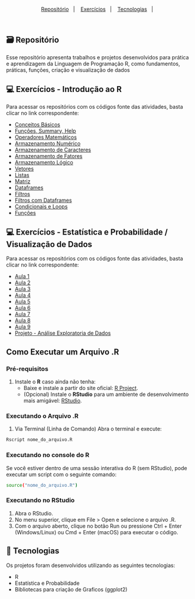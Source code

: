 <p align="center">
  <a href="#">Repositório</a>&nbsp;&nbsp;&nbsp;|&nbsp;&nbsp;&nbsp;
  <a href="#-exercicios">Exercícios</a>&nbsp;&nbsp;&nbsp;|&nbsp;&nbsp;&nbsp;
  <a href="#-tecnologias">Tecnologias</a>&nbsp;&nbsp;&nbsp;|&nbsp;&nbsp;&nbsp;
 </p>
 
 <br>

## 🗃️ Repositório

Esse repositório apresenta trabalhos e projetos desenvolvidos para prática e aprendizagem da Linguagem de Programação R, como fundamentos, práticas, funções, criação e visualização de dados

## 💻 Exercícios - Introdução ao R

Para acessar os repositórios com os códigos fonte das atividades, basta clicar no link correspondente:

- [Conceitos Básicos](https://github.com/Karimangfn/R-Basico/tree/main/Exerc%C3%ADcios%20-%20Introdu%C3%A7%C3%A3o%20ao%20R/Exercicio%201)
- [Funções, Summary, Help](https://github.com/Karimangfn/R-Basico/tree/main/Exerc%C3%ADcios%20-%20Introdu%C3%A7%C3%A3o%20ao%20R/Exercicio%202)
- [Operadores Matemáticos](https://github.com/Karimangfn/R-Basico/tree/main/Exerc%C3%ADcios%20-%20Introdu%C3%A7%C3%A3o%20ao%20R/Exercicio%203)
- [Armazenamento Numérico](https://github.com/Karimangfn/R-Basico/tree/main/Exerc%C3%ADcios%20-%20Introdu%C3%A7%C3%A3o%20ao%20R/Exercicio%204)
- [Armazenamento de Caracteres](https://github.com/Karimangfn/R-Basico/tree/main/Exerc%C3%ADcios%20-%20Introdu%C3%A7%C3%A3o%20ao%20R/Exercicio%205)
- [Armazenamento de Fatores](https://github.com/Karimangfn/R-Basico/tree/main/Exerc%C3%ADcios%20-%20Introdu%C3%A7%C3%A3o%20ao%20R/Exercicio%206)
- [Armazenamento Lógico](https://github.com/Karimangfn/R-Basico/tree/main/Exerc%C3%ADcios%20-%20Introdu%C3%A7%C3%A3o%20ao%20R/Exercicio%207)
- [Vetores](https://github.com/Karimangfn/R-Basico/tree/main/Exerc%C3%ADcios%20-%20Introdu%C3%A7%C3%A3o%20ao%20R/Exercicio%208)
- [Listas](https://github.com/Karimangfn/R-Basico/tree/main/Exerc%C3%ADcios%20-%20Introdu%C3%A7%C3%A3o%20ao%20R/Exercicio%209)
- [Matriz](https://github.com/Karimangfn/R-Basico/tree/main/Exerc%C3%ADcios%20-%20Introdu%C3%A7%C3%A3o%20ao%20R/Exercicio%2010)
- [Dataframes](https://github.com/Karimangfn/R-Basico/tree/main/Exerc%C3%ADcios%20-%20Introdu%C3%A7%C3%A3o%20ao%20R/Exercicio%2011)
- [Filtros](https://github.com/Karimangfn/R-Basico/tree/main/Exerc%C3%ADcios%20-%20Introdu%C3%A7%C3%A3o%20ao%20R/Exercicio%2012)
- [Filtros com Dataframes](https://github.com/Karimangfn/R-Basico/tree/main/Exerc%C3%ADcios%20-%20Introdu%C3%A7%C3%A3o%20ao%20R/Exercicio%2013)
- [Condicionais e Loops](https://github.com/Karimangfn/R-Basico/tree/main/Exerc%C3%ADcios%20-%20Introdu%C3%A7%C3%A3o%20ao%20R/Exercicio%2014)
- [Funções](https://github.com/Karimangfn/R-Basico/tree/main/Exerc%C3%ADcios%20-%20Introdu%C3%A7%C3%A3o%20ao%20R/Exercicio%2015)
</p>

## 💻 Exercícios - Estatística e Probabilidade / Visualização de Dados

Para acessar os repositórios com os códigos fonte das atividades, basta clicar no link correspondente:

- [Aula 1](https://github.com/Karimangfn/Estatistica-e-Probabilidade-IFSP/tree/main/Exerc%C3%ADcios%20-%20Estat%C3%ADstica%20e%20Probabilidade/Aula%201)
- [Aula 2](https://github.com/Karimangfn/Estatistica-e-Probabilidade-IFSP/tree/main/Exerc%C3%ADcios%20-%20Estat%C3%ADstica%20e%20Probabilidade/Aula%202)
- [Aula 3](https://github.com/Karimangfn/Estatistica-e-Probabilidade-IFSP/tree/main/Exerc%C3%ADcios%20-%20Estat%C3%ADstica%20e%20Probabilidade/Aula%203)
- [Aula 4](https://github.com/Karimangfn/Estatistica-e-Probabilidade-IFSP/tree/main/Exerc%C3%ADcios%20-%20Estat%C3%ADstica%20e%20Probabilidade/Aula%204)
- [Aula 5](https://github.com/Karimangfn/Estatistica-e-Probabilidade-IFSP/tree/main/Exerc%C3%ADcios%20-%20Estat%C3%ADstica%20e%20Probabilidade/Aula%205)
- [Aula 6](https://github.com/Karimangfn/Estatistica-e-Probabilidade-IFSP/tree/main/Exerc%C3%ADcios%20-%20Estat%C3%ADstica%20e%20Probabilidade/Aula%206)
- [Aula 7](https://github.com/Karimangfn/Estatistica-e-Probabilidade-IFSP/tree/main/Exerc%C3%ADcios%20-%20Estat%C3%ADstica%20e%20Probabilidade/Aula%207)
- [Aula 8](https://github.com/Karimangfn/Estatistica-e-Probabilidade-IFSP/tree/main/Exerc%C3%ADcios%20-%20Estat%C3%ADstica%20e%20Probabilidade/Aula%208)
- [Aula 9](https://github.com/Karimangfn/Estatistica-e-Probabilidade-IFSP/tree/main/Exerc%C3%ADcios%20-%20Estat%C3%ADstica%20e%20Probabilidade/Aula%209)
- [Projeto - Análise Exploratoria de Dados](https://github.com/Karimangfn/Estatistica-e-Probabilidade-IFSP/tree/main/Exerc%C3%ADcios%20-%20Estat%C3%ADstica%20e%20Probabilidade/Projeto%20-%20An%C3%A1lise%20Exploratoria%20de%20Dados)

## Como Executar um Arquivo .R

### Pré-requisitos
1. Instale o **R** caso ainda não tenha:
   - Baixe e instale a partir do site oficial: [R Project](https://cran.r-project.org/).
   - (Opcional) Instale o **RStudio** para um ambiente de desenvolvimento mais amigável: [RStudio](https://posit.co/download/rstudio-desktop/).

### Executando o Arquivo .R

1. Via Terminal (Linha de Comando)
Abra o terminal e execute:
```sh
Rscript nome_do_arquivo.R
```

### Executando no console do R
Se você estiver dentro de uma sessão interativa do R (sem RStudio), pode executar um script com o seguinte comando:

```sh
source("nome_do_arquivo.R")
```

### Executando no RStudio
1. Abra o RStudio.
2. No menu superior, clique em File > Open e selecione o arquivo .R.
3. Com o arquivo aberto, clique no botão Run ou pressione Ctrl + Enter (Windows/Linux) ou Cmd + Enter (macOS) para executar o código.



## 🚀 Tecnologias

Os projetos foram desenvolvidos utilizando as seguintes tecnologias:

- R
- Estatística e Probabilidade
- Bibliotecas para criação de Graficos (ggplot2)
